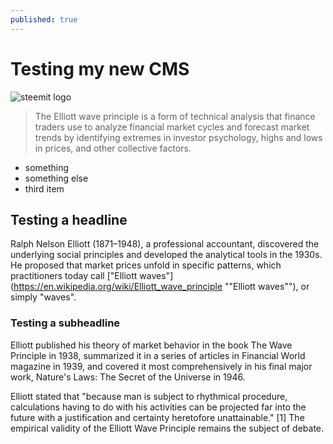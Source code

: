 ```yaml
---
published: true
---
```

# Testing my new CMS

![steemit logo]({{site.baseurl}}/_posts/steemit.png)

> The Elliott wave principle is a form of technical analysis that finance traders use to analyze financial market cycles and forecast market trends by identifying extremes in investor psychology, highs and lows in prices, and other collective factors.

- something
- something else
- third item


## Testing a headline

Ralph Nelson Elliott (1871–1948), a professional accountant, discovered the underlying social principles and developed the analytical tools in the 1930s. He proposed that market prices unfold in specific patterns, which practitioners today call ["Elliott waves"](https://en.wikipedia.org/wiki/Elliott_wave_principle ""Elliott waves""), or simply "waves". 

### Testing a subheadline

Elliott published his theory of market behavior in the book The Wave Principle in 1938, summarized it in a series of articles in Financial World magazine in 1939, and covered it most comprehensively in his final major work, Nature's Laws: The Secret of the Universe in 1946.

Elliott stated that "because man is subject to rhythmical procedure, calculations having to do with his activities can be projected far into the future with a justification and certainty heretofore unattainable." [1] The empirical validity of the Elliott Wave Principle remains the subject of debate.
